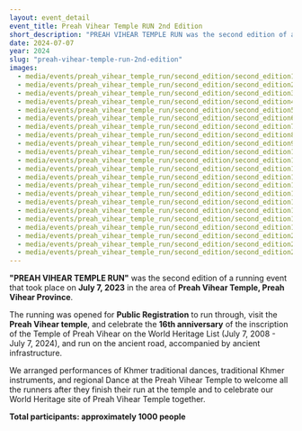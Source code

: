 ```yaml
---
layout: event_detail 
event_title: Preah Vihear Temple RUN 2nd Edition
short_description: "PREAH VIHEAR TEMPLE RUN was the second edition of a running event that took place on July 7, 2023..."
date: 2024-07-07
year: 2024
slug: "preah-vihear-temple-run-2nd-edition"
images:
  - media/events/preah_vihear_temple_run/second_edition/second_edition1.jpg
  - media/events/preah_vihear_temple_run/second_edition/second_edition2.jpg
  - media/events/preah_vihear_temple_run/second_edition/second_edition3.jpg
  - media/events/preah_vihear_temple_run/second_edition/second_edition4.jpg
  - media/events/preah_vihear_temple_run/second_edition/second_edition5.jpg
  - media/events/preah_vihear_temple_run/second_edition/second_edition6.jpg
  - media/events/preah_vihear_temple_run/second_edition/second_edition7.jpg
  - media/events/preah_vihear_temple_run/second_edition/second_edition8.jpg
  - media/events/preah_vihear_temple_run/second_edition/second_edition9.jpg
  - media/events/preah_vihear_temple_run/second_edition/second_edition10.jpg
  - media/events/preah_vihear_temple_run/second_edition/second_edition11.jpg
  - media/events/preah_vihear_temple_run/second_edition/second_edition12.jpg
  - media/events/preah_vihear_temple_run/second_edition/second_edition13.jpg
  - media/events/preah_vihear_temple_run/second_edition/second_edition14.jpg
  - media/events/preah_vihear_temple_run/second_edition/second_edition15.jpg
  - media/events/preah_vihear_temple_run/second_edition/second_edition16.jpg
  - media/events/preah_vihear_temple_run/second_edition/second_edition17.jpg
  - media/events/preah_vihear_temple_run/second_edition/second_edition18.jpg
  - media/events/preah_vihear_temple_run/second_edition/second_edition19.jpg
  - media/events/preah_vihear_temple_run/second_edition/second_edition20.jpg
  - media/events/preah_vihear_temple_run/second_edition/second_edition21.jpg
  - media/events/preah_vihear_temple_run/second_edition/second_edition22.jpg
---
```

 **"PREAH VIHEAR TEMPLE RUN"** was the second edition of a running event that took place on **July 7, 2023** in the area of **Preah Vihear Temple, Preah Vihear Province**.
 
The running was opened for **Public Registration** to run through, visit the **Preah Vihear temple**, and celebrate the **16th anniversary** of the inscription of the Temple of Preah Vihear on the World Heritage List (July 7, 2008 - July 7, 2024), and run on the ancient road, accompanied by ancient infrastructure.

We arranged performances of Khmer traditional dances, traditional Khmer instruments, and regional Dance at the Preah Vihear Temple to welcome all the runners after they finish their run at the temple and to celebrate our World Heritage site of Preah Vihear Temple together.

**Total participants: approximately 1000 people**
